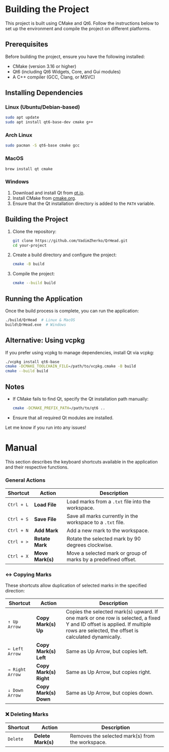 # Building the Project

This project is built using CMake and Qt6. Follow the instructions below to set up the environment and compile the project on different platforms.

## Prerequisites

Before building the project, ensure you have the following installed:

- CMake (version 3.16 or higher)
- Qt6 (including Qt6 Widgets, Core, and Gui modules)
- A C++ compiler (GCC, Clang, or MSVC)

## Installing Dependencies

### **Linux (Ubuntu/Debian-based)**
```sh
sudo apt update
sudo apt install qt6-base-dev cmake g++
```

### **Arch Linux**
```sh
sudo pacman -S qt6-base cmake gcc
```

### **MacOS**
```sh
brew install qt cmake
```

### **Windows**
1. Download and install Qt from [qt.io](https://www.qt.io/download-open-source).
2. Install CMake from [cmake.org](https://cmake.org/download/).
3. Ensure that the Qt installation directory is added to the `PATH` variable.

## Building the Project

1. Clone the repository:
   ```sh
   git clone https://github.com/VadimZherko/QrHead.git
   cd your-project
   ```

2. Create a build directory and configure the project:
   ```sh
   cmake -B build
   ```

3. Compile the project:
   ```sh
   cmake --build build
   ```

## Running the Application

Once the build process is complete, you can run the application:

```sh
./build/QrHead  # Linux & MacOS
build\QrHead.exe  # Windows
```

## Alternative: Using vcpkg
If you prefer using vcpkg to manage dependencies, install Qt via vcpkg:
```sh
./vcpkg install qt6-base
cmake -DCMAKE_TOOLCHAIN_FILE=/path/to/vcpkg.cmake -B build
cmake --build build
```

## Notes
- If CMake fails to find Qt, specify the Qt installation path manually:
  ```sh
  cmake -DCMAKE_PREFIX_PATH=/path/to/qt6 ..
  ```
- Ensure that all required Qt modules are installed.

Let me know if you run into any issues!

# Manual

This section describes the keyboard shortcuts available in the application and their respective functions.

### General Actions

| Shortcut     | Action           | Description |
|--------------|------------------|-------------|
| `Ctrl + L`   | **Load File**    | Load marks from a `.txt` file into the workspace. |
| `Ctrl + S`   | **Save File**    | Save all marks currently in the workspace to a `.txt` file. |
| `Ctrl + N`   | **Add Mark**     | Add a new mark to the workspace. |
| `Ctrl + >`   | **Rotate Mark**  | Rotate the selected mark by 90 degrees clockwise. |
| `Ctrl + X`   | **Move Mark(s)** | Move a selected mark or group of marks by a predefined offset. |

### ↔️ Copying Marks

These shortcuts allow duplication of selected marks in the specified direction:

| Shortcut         | Action               | Description |
|------------------|----------------------|-------------|
| `↑ Up Arrow`     | **Copy Mark(s) Up**     | Copies the selected mark(s) upward. If one mark or one row is selected, a fixed Y and ID offset is applied. If multiple rows are selected, the offset is calculated dynamically. |
| `← Left Arrow`   | **Copy Mark(s) Left**   | Same as Up Arrow, but copies left. |
| `→ Right Arrow`  | **Copy Mark(s) Right**  | Same as Up Arrow, but copies right. |
| `↓ Down Arrow`   | **Copy Mark(s) Down**   | Same as Up Arrow, but copies down. |

### ❌ Deleting Marks

| Shortcut   | Action             | Description |
|------------|--------------------|-------------|
| `Delete`   | **Delete Mark(s)** | Removes the selected mark(s) from the workspace. |
